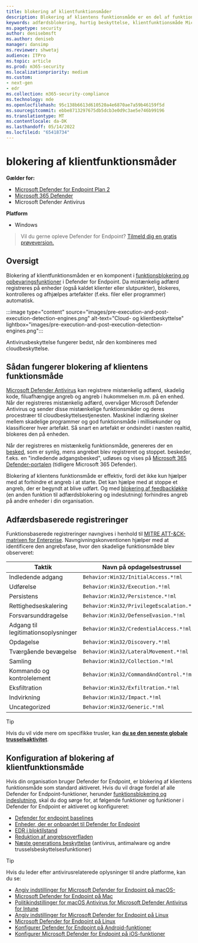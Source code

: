 ```yaml
---
title: blokering af klientfunktionsmåder
description: Blokering af klientens funktionsmåde er en del af funktionsmådeblokering og funktionalitet til opbevaring på Microsoft Defender for Endpoint
keywords: adfærdsblokering, hurtig beskyttelse, klientfunktionsmåde Microsoft Defender for Endpoint
ms.pagetype: security
author: denisebmsft
ms.author: deniseb
manager: dansimp
ms.reviewer: shwetaj
audience: ITPro
ms.topic: article
ms.prod: m365-security
ms.localizationpriority: medium
ms.custom:
- next-gen
- edr
ms.collection: m365-security-compliance
ms.technology: mde
ms.openlocfilehash: 95c138b6613d610520a4e6870ae7a59b46159f5d
ms.sourcegitcommit: ebbe8713297675db5dcb3e0d9c3ae5e746b99196
ms.translationtype: MT
ms.contentlocale: da-DK
ms.lasthandoff: 05/14/2022
ms.locfileid: "65418734"
---
```

# <a name="client-behavioral-blocking"></a>blokering af klientfunktionsmåder

**Gælder for:**
- [Microsoft Defender for Endpoint Plan 2](https://go.microsoft.com/fwlink/p/?linkid=2154037)
- [Microsoft 365 Defender](https://go.microsoft.com/fwlink/?linkid=2118804)
- Microsoft Defender Antivirus

**Platform**
- Windows

> Vil du gerne opleve Defender for Endpoint? [Tilmeld dig en gratis prøveversion.](https://signup.microsoft.com/create-account/signup?products=7f379fee-c4f9-4278-b0a1-e4c8c2fcdf7e&ru=https://aka.ms/MDEp2OpenTrial?ocid=docs-wdatp-assignaccess-abovefoldlink)

## <a name="overview"></a>Oversigt

Blokering af klientfunktionsmåden er en komponent i [funktionsblokering og opbevaringsfunktioner](behavioral-blocking-containment.md) i Defender for Endpoint. Da mistænkelig adfærd registreres på enheder (også kaldet klienter eller slutpunkter), blokeres, kontrolleres og afhjælpes artefakter (f.eks. filer eller programmer) automatisk.

:::image type="content" source="images/pre-execution-and-post-execution-detection-engines.png" alt-text="Cloud- og klientbeskyttelse" lightbox="images/pre-execution-and-post-execution-detection-engines.png":::

Antivirusbeskyttelse fungerer bedst, når den kombineres med cloudbeskyttelse.

## <a name="how-client-behavioral-blocking-works"></a>Sådan fungerer blokering af klientens funktionsmåde

[Microsoft Defender Antivirus](microsoft-defender-antivirus-in-windows-10.md) kan registrere mistænkelig adfærd, skadelig kode, filuafhængige angreb og angreb i hukommelsen m.m. på en enhed. Når der registreres mistænkelig adfærd, overvåger Microsoft Defender Antivirus og sender disse mistænkelige funktionsmåder og deres procestræer til cloudbeskyttelsestjenesten. Maskinel indlæring skelner mellem skadelige programmer og god funktionsmåde i millisekunder og klassificerer hver artefakt. Så snart en artefakt er ondsindet i næsten realtid, blokeres den på enheden.

Når der registreres en mistænkelig funktionsmåde, genereres der en [besked](alerts-queue.md), som er synlig, mens angrebet blev registreret og stoppet. beskeder, f.eks. en "indledende adgangsbesked", udløses og vises på [Microsoft 365 Defender-portalen](/microsoft-365/security/defender/microsoft-365-defender) (tidligere Microsoft 365 Defender).

Blokering af klientens funktionsmåde er effektiv, fordi det ikke kun hjælper med at forhindre et angreb i at starte. Det kan hjælpe med at stoppe et angreb, der er begyndt at blive udført. Og med [blokering af feedbackløkke](feedback-loop-blocking.md) (en anden funktion til adfærdsblokering og indeslutning) forhindres angreb på andre enheder i din organisation.

## <a name="behavior-based-detections"></a>Adfærdsbaserede registreringer

Funktionsbaserede registreringer navngives i henhold til [MITRE ATT-&CK-matrixen for Enterprise](https://attack.mitre.org/matrices/enterprise). Navngivningskonventionen hjælper med at identificere den angrebsfase, hvor den skadelige funktionsmåde blev observeret:

|Taktik|Navn på opdagelsestrussel|
|---|---|
|Indledende adgang|`Behavior:Win32/InitialAccess.*!ml`|
|Udførelse|`Behavior:Win32/Execution.*!ml`|
|Persistens|`Behavior:Win32/Persistence.*!ml`|
|Rettighedseskalering|`Behavior:Win32/PrivilegeEscalation.*!ml`|
|Forsvarsunddragelse|`Behavior:Win32/DefenseEvasion.*!ml`|
|Adgang til legitimationsoplysninger|`Behavior:Win32/CredentialAccess.*!ml`|
|Opdagelse|`Behavior:Win32/Discovery.*!ml`|
|Tværgående bevægelse|`Behavior:Win32/LateralMovement.*!ml`|
|Samling|`Behavior:Win32/Collection.*!ml`|
|Kommando og kontrolelement|`Behavior:Win32/CommandAndControl.*!ml`|
|Eksfiltration|`Behavior:Win32/Exfiltration.*!ml`|
|Indvirkning|`Behavior:Win32/Impact.*!ml`|
|Uncategorized|`Behavior:Win32/Generic.*!ml`|

> [!TIP]
> Hvis du vil vide mere om specifikke trusler, kan **[du se den seneste globale trusselsaktivitet](https://www.microsoft.com/wdsi/threats)**.

## <a name="configuring-client-behavioral-blocking"></a>Konfiguration af blokering af klientfunktionsmåde

Hvis din organisation bruger Defender for Endpoint, er blokering af klientens funktionsmåde som standard aktiveret. Hvis du vil drage fordel af alle Defender for Endpoint-funktioner, herunder [funktionsblokering og indeslutning](behavioral-blocking-containment.md), skal du dog sørge for, at følgende funktioner og funktioner i Defender for Endpoint er aktiveret og konfigureret:

- [Defender for endpoint baselines](configure-machines-security-baseline.md)
- [Enheder, der er onboardet til Defender for Endpoint](onboard-configure.md)
- [EDR i bloktilstand](edr-in-block-mode.md)
- [Reduktion af angrebsoverfladen](attack-surface-reduction.md)
- [Næste generations beskyttelse](configure-microsoft-defender-antivirus-features.md) (antivirus, antimalware og andre trusselsbeskyttelsesfunktioner)

> [!TIP]
> Hvis du leder efter antivirusrelaterede oplysninger til andre platforme, kan du se:
> - [Angiv indstillinger for Microsoft Defender for Endpoint på macOS-](mac-preferences.md)
> - [Microsoft Defender for Endpoint på Mac](microsoft-defender-endpoint-mac.md)
> - [Politikindstillinger for macOS Antivirus for Microsoft Defender Antivirus for Intune](/mem/intune/protect/antivirus-microsoft-defender-settings-macos)
> - [Angiv indstillinger for Microsoft Defender for Endpoint på Linux](linux-preferences.md)
> - [Microsoft Defender for Endpoint på Linux](microsoft-defender-endpoint-linux.md)
> - [Konfigurer Defender for Endpoint på Android-funktioner](android-configure.md)
> - [Konfigurer Microsoft Defender for Endpoint på iOS-funktioner](ios-configure-features.md)
